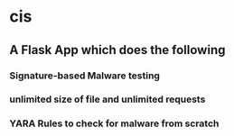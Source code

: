 # cis
## A Flask App which does the following
### Signature-based Malware testing
### unlimited size of file and unlimited requests
### YARA Rules to check for malware from scratch
